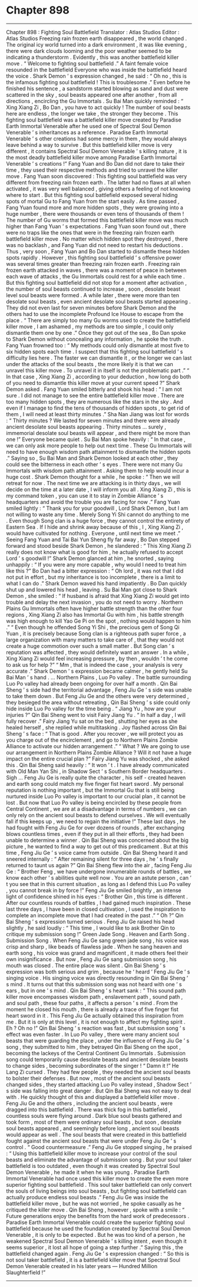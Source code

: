 
# Chapter 898


---

Chapter 898 : Fighting Soul Battlefield
Translator :
Atlas Studios
Editor :
Atlas Studios
Freezing rain frozen earth disappeared , the world changed .
The original icy world turned into a dark environment , it was like evening , there were dark clouds looming and the poor weather seemed to be indicating a thunderstorm .
Evidently , this was another battlefield killer move .
“ Welcome to fighting soul battlefield .” A faint female voice resounded in the battlefield
Everyone who was inside the battlefield heard the voice .
Shark Demon ’ s expression changed , he said : “ Oh no , this is the infamous fighting soul battlefield ! This is troublesome .”
Even before he finished his sentence , a sandstorm started blowing as sand and dust were scattered in the sky , soul beasts appeared one after another , from all directions , encircling the Gu Immortals .
Su Bai Man quickly reminded : “ Xing Xiang Zi , Bo Dan , you have to act quickly ! The number of soul beasts here are endless , the longer we take , the stronger they become . This fighting soul battlefield was a battlefield killer move created by Paradise Earth Immortal Venerable after he used one of Spectral Soul Demon Venerable ’ s inheritances as a reference . Paradise Earth Immortal Venerable ’ s other creations had some mercy in them , they would always leave behind a way to survive . But this battlefield killer move is very different , it contains Spectral Soul Demon Venerable ’ s killing nature , it is the most deadly battlefield killer move among Paradise Earth Immortal Venerable ’ s creations !”
Fang Yuan and Bo Dan did not dare to take their time , they used their respective methods and tried to unravel the killer move .
Fang Yuan soon discovered : This fighting soul battlefield was very different from freezing rain frozen earth . The latter had no flaws at all when activated , it was very well balanced , giving others a feeling of not knowing where to start . But this fighting soul battlefield exposed several hiding spots of mortal Gu to Fang Yuan from the start easily .
As time passed , Fang Yuan found more and more hidden spots , they were growing into a huge number , there were thousands or even tens of thousands of them !
The number of Gu worms that formed this battlefield killer move was much higher than Fang Yuan ’ s expectations .
Fang Yuan soon found out , there were no traps like the ones that were in the freezing rain frozen earth battlefield killer move . No matter which hidden spot they destroyed , there was no backlash , and Fang Yuan did not need to restart his deductions .
Thus , very soon , Fang Yuan and Bo Dan started to dismantle these hidden spots rapidly .
However , this fighting soul battlefield ’ s offensive power was several times greater than freezing rain frozen earth .
Freezing rain frozen earth attacked in waves , there was a moment of peace in between each wave of attacks , the Gu Immortals could rest for a while each time .
But this fighting soul battlefield did not stop for a moment after activation , the number of soul beasts continued to increase , soon , desolate beast level soul beasts were formed .
A while later , there were more than ten desolate soul beasts , even ancient desolate soul beasts started appearing .
They did not even last for seven minutes before Shark Demon and the others had to use the incomplete Profound Ice House to escape from the place .
“ There are simply too many Gu worms used to create the battlefield killer move , I am ashamed , my methods are too simple , I could only dismantle them one by one .” Once they got out of the sea , Bo Dan spoke to Shark Demon without concealing any information , he spoke the truth .
Fang Yuan frowned too : “ My methods could only dismantle at most five to six hidden spots each time . I suspect that this fighting soul battlefield ’ s difficulty lies here . The faster we can dismantle it , or the longer we can last under the attacks of the soul beasts , the more likely it is that we can unravel this killer move . To unravel it in itself is not the problematic part .”
“ In that case , Xing Xiang Zi , according to your deduction , how long do both of you need to dismantle this killer move at your current speed ?” Shark Demon asked .
Fang Yuan smiled bitterly and shook his head : “ I am not sure . I did not manage to see the entire battlefield killer move . There are too many hidden spots , they are numerous like the stars in the sky . And even if I manage to find the tens of thousands of hidden spots , to get rid of them , I will need at least thirty minutes .”
Sha Nan Jiang was lost for words : “ Thirty minutes ? We lasted for seven minutes and there were already ancient desolate soul beasts appearing . Thirty minutes … surely , immemorial desolate soul beasts will appear , and there might be more than one !”
Everyone became quiet .
Su Bai Man spoke heavily : “ In that case , we can only ask more people to help out next time . These Gu Immortals will need to have enough wisdom path attainment to dismantle the hidden spots .”
Saying so , Su Bai Man and Shark Demon looked at each other , they could see the bitterness in each other ’ s eyes .
There were not many Gu Immortals with wisdom path attainment . Asking them to help would incur a huge cost .
Shark Demon thought for a while , he spoke : “ Then we will retreat for now . The next time we are attacking is in thirty days , we will decide on the time at a later date , I will inform you all . Xing Xiang Zi , this is my command token , you can use it to stay in Zombie Alliance ’ s headquarters and avoid the trouble you are facing for now .”
Fang Yuan smiled lightly : “ Thank you for your goodwill , Lord Shark Demon , but I am not willing to waste any time . Merely Song Yi Shi cannot do anything to me . Even though Song clan is a huge force , they cannot control the entirety of Eastern Sea . If I hide and shrink away because of this , I , Xing Xiang Zi , would have cultivated for nothing . Everyone , until next time we meet .”
Seeing Fang Yuan and Tai Bai Yun Sheng fly far away , Bo Dan stepped forward and stood beside Shark Demon , he slandered : “ This Xing Xiang Zi really does not know what is good for him , he actually refused to accept Lord ’ s goodwill !”
Shark Demon glanced at him , he snorted , saying unhappily : “ If you were any more capable , why would I need to treat him like this ?”
Bo Dan had a bitter expression : “ Oh lord , it was not that I did not put in effort , but my inheritance is too incomplete , there is a limit to what I can do .”
Shark Demon waved his hand impatiently .
Bo Dan quickly shut up and lowered his head , leaving .
Su Bai Man got close to Shark Demon , she smiled : “ If husband is afraid that Xing Xiang Zi would get into trouble and delay the next invasion , you do not need to worry . Northern Plains Gu Immortals often have higher battle strength than the other four regions , Xing Xiang Zi also has Immortal Gu with him , his battle strength was high enough to kill Yao Ge Pi on the spot , nothing would happen to him .”
“ Even though he offended Song Yi Shi , the precious gem of Song Qi Yuan , it is precisely because Song clan is a righteous path super force , a large organization with many matters to take care of , that they would not create a huge commotion over such a small matter . But Song clan ’ s reputation was affected , they would definitely want an answer . In a while , Xing Xiang Zi would feel increasing pressure , by then , wouldn ’ t he come to ask us for help ?”
“ Mm , that is indeed the case , your analysis is very accurate .” Shark Demon ’ s expression became calmer , he gently held Su Bai Man ’ s hand .
…
Northern Plains , Luo Po valley .
The battle surrounding Luo Po valley had already been ongoing for over half a month .
Qin Bai Sheng ’ s side had the territorial advantage , Feng Jiu Ge ’ s side was unable to take them down . But Feng Jiu Ge and the others were very determined , they besieged the area without retreating , Qin Bai Sheng ’ s side could only hide inside Luo Po valley for the time being .
“ Jiang Yu , how are your injuries ?” Qin Bai Sheng went to visit Fairy Jiang Yu .
“ In half a day , I will fully recover .” Fairy Jiang Yu sat on the bed , shutting her eyes as she healed herself , she replied while multitasking .
Joy flashed across Qin Bai Sheng ’ s face : “ That is good . After you recover , we will protect you as you charge out of the encirclement , and go to Northern Plains Zombie Alliance to activate our hidden arrangement .”
“ What ? We are going to use our arrangement in Northern Plains Zombie Alliance ? Will it not have a huge impact on the entire crucial plan ?” Fairy Jiang Yu was shocked , she asked this .
Qin Bai Sheng said heavily : “ It won ’ t . I have already communicated with Old Man Yan Shi , in Shadow Sect ’ s Southern Border headquarters . Sigh … Feng Jiu Ge is really quite the character , his self - created heaven and earth song could match my five finger fist heart sword . My personal reputation is nothing important , but the Immortal Gu that is still being nurtured inside Luo Po valley is important to our crucial plan , it cannot be lost . But now that Luo Po valley is being encircled by these people from Central Continent , we are at a disadvantage in terms of numbers , we can only rely on the ancient soul beasts to defend ourselves . We will eventually fall if this keeps up , we need to regain the initiative !”
These last days , he had fought with Feng Jiu Ge for over dozens of rounds , after exchanging blows countless times , even if they put in all their efforts , they had been unable to determine a winner .
Qin Bai Sheng was concerned about the big picture , he wanted to find a way to get out of this predicament .
But at this time , Feng Jiu Ge ’ s voice came from outside .
Qin Bai Sheng heard it and sneered internally : “ After remaining silent for three days , he ’ s finally returned to taunt us again ?”
Qin Bai Sheng flew into the air , facing Feng Jiu Ge : “ Brother Feng , we have undergone innumerable rounds of battles , we know each other ’ s abilities quite well now . You are an astute person , can ’ t you see that in this current situation , as long as I defend this Luo Po valley , you cannot break in by force !”
Feng Jiu Ge smiled brightly , an intense light of confidence shined in his eyes : “ Brother Qin , this time is different . After our countless rounds of battles , I had gained much inspiration . These last three days , I have been in closed cultivation , I used the inspiration to complete an incomplete move that I had created in the past .”
“ Oh ?” Qin Bai Sheng ’ s expression turned serious .
Feng Jiu Ge raised his head slightly , he said loudly : “ This time , I would like to ask Brother Qin to critique my submission song !”
Green Jade Song .
Heaven and Earth Song .
Submission Song .
When Feng Jiu Ge sang green jade song , his voice was crisp and sharp , like beads of flawless jade . When he sang heaven and earth song , his voice was grand and magnificent , it made others feel their own insignificance .
But now , Feng Jiu Ge sang submission song , his mouth was closed .
The entire place was silent .
Qin Bai Sheng ’ s expression was both serious and grim , because he ‘ heard ’ Feng Jiu Ge ’ s singing voice .
His singing voice was directly resounding in Qin Bai Sheng ’ s mind .
It turns out that this submission song was not heard with one ’ s ears , but in one ’ s mind .
Qin Bai Sheng ’ s heart sank : “ This sound path killer move encompasses wisdom path , enslavement path , sound path , and soul path , these four paths , it affects a person ’ s mind . From the moment he closed his mouth , there is already a trace of five finger fist heart sword in it . This Feng Jiu Ge actually obtained this inspiration from me . But it is only at this level , it is not enough to affect my fighting spirit . Eh ? Oh no !”
Qin Bai Sheng ’ s reaction was fast , but submission song ’ s effect was even faster .
In Luo Po valley , there were many ancient soul beasts that were guarding the place , under the influence of Feng Jiu Ge ’ s song , they submitted to him , they betrayed Qin Bai Sheng on the spot , becoming the lackeys of the Central Continent Gu Immortals .
Submission song could temporarily cause desolate beasts and ancient desolate beasts to change sides , becoming subordinates of the singer !
“ Damn it !” He Lang Zi cursed .
They had few people , they needed the ancient soul beasts to bolster their defenses .
But now , most of the ancient soul beasts changed sides , they started attacking Luo Po valley instead , Shadow Sect ’ s side was falling into great danger .
But Qin Bai Sheng was not easy to deal with .
He quickly thought of this and displayed a battlefield killer move .
Feng Jiu Ge and the others , including the ancient soul beasts , were dragged into this battlefield .
There was thick fog in this battlefield , countless souls were flying around .
Dark blue soul beasts gathered and took form , most of them were ordinary soul beasts , but soon , desolate soul beasts appeared , and seemingly before long , ancient soul beasts would appear as well .
The soul beasts that were created in this battlefield fought against the ancient soul beasts that were under Feng Jiu Ge ’ s control .
“ Good countermeasure .” Feng Jiu Ge stopped singing , he praised : “ Using this battlefield killer move to increase your control of the soul beasts and eliminate the advantage of submission song . But your soul taker battlefield is too outdated , even though it was created by Spectral Soul Demon Venerable , he made it when he was young . Paradise Earth Immortal Venerable had once used this killer move to create the even more superior fighting soul battlefield . This soul taker battlefield can only convert the souls of living beings into soul beasts , but fighting soul battlefield can actually produce endless soul beasts .”
Feng Jiu Ge was inside the battlefield killer move , but he was not worried , he spoke casually as he critiqued the killer move .
Qin Bai Sheng , however , spoke with a smile : “ Future generations enjoy the benefits from the hard work of predecessors . Paradise Earth Immortal Venerable could create the superior fighting soul battlefield because he used the foundation created by Spectral Soul Demon Venerable , it is only to be expected . But he was too kind of a person , he weakened Spectral Soul Demon Venerable ’ s killing intent , even though it seems superior , it lost all hope of going a step further .”
Saying this , the battlefield changed again .
Feng Jiu Ge ’ s expression changed : “ So this is not soul taker battlefield , it is a battlefield killer move that Spectral Soul Demon Venerable created in his later years — Hundred Million Slaughterfield !”

---

